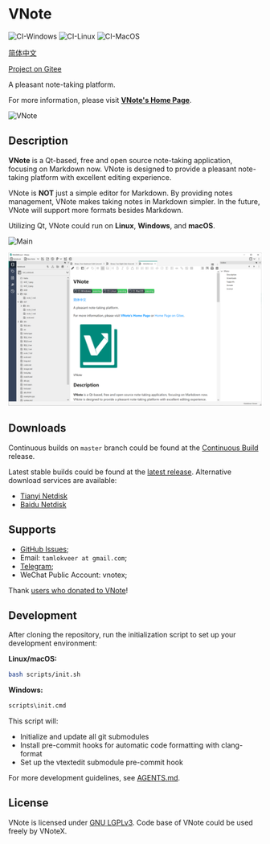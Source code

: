 # VNote
![CI-Windows](https://github.com/vnotex/vnote/actions/workflows/ci-win.yml/badge.svg?branch=master) ![CI-Linux](https://github.com/vnotex/vnote/actions/workflows/ci-linux.yml/badge.svg?branch=master) ![CI-MacOS](https://github.com/vnotex/vnote/actions/workflows/ci-macos.yml/badge.svg?branch=master)

[简体中文](README_zh_CN.md)

[Project on Gitee](https://gitee.com/vnotex/vnote)

A pleasant note-taking platform.

For more information, please visit [**VNote's Home Page**](https://vnotex.github.io/vnote).

![VNote](pics/vnote.png)

## Description
**VNote** is a Qt-based, free and open source note-taking application, focusing on Markdown now. VNote is designed to provide a pleasant note-taking platform with excellent editing experience.

VNote is **NOT** just a simple editor for Markdown. By providing notes management, VNote makes taking notes in Markdown simpler. In the future, VNote will support more formats besides Markdown.

Utilizing Qt, VNote could run on **Linux**, **Windows**, and **macOS**.

![Main](pics/main.png)

![Main2](pics/main2.png)

## Downloads
Continuous builds on `master` branch could be found at the [Continuous Build](https://github.com/vnotex/vnote/releases/tag/continuous-build) release.

Latest stable builds could be found at the [latest release](https://github.com/vnotex/vnote/releases/latest). Alternative download services are available:

* [Tianyi Netdisk](https://cloud.189.cn/t/Av67NvmEJVBv)
* [Baidu Netdisk](https://pan.baidu.com/s/1lX69oMBw8XuJshQDN3HiHw?pwd=f8fk)

## Supports
* [GitHub Issues](https://github.com/vnotex/vnote/issues);
* Email: `tamlokveer at gmail.com`;
* [Telegram](https://t.me/vnotex);
* WeChat Public Account: vnotex;

Thank [users who donated to VNote](https://github.com/vnotex/vnote/wiki/Donate-List)!

## Development

After cloning the repository, run the initialization script to set up your development environment:

**Linux/macOS:**
```bash
bash scripts/init.sh
```

**Windows:**
```cmd
scripts\init.cmd
```

This script will:
* Initialize and update all git submodules
* Install pre-commit hooks for automatic code formatting with clang-format
* Set up the vtextedit submodule pre-commit hook

For more development guidelines, see [AGENTS.md](AGENTS.md).

## License
VNote is licensed under [GNU LGPLv3](https://opensource.org/licenses/LGPL-3.0). Code base of VNote could be used freely by VNoteX.
